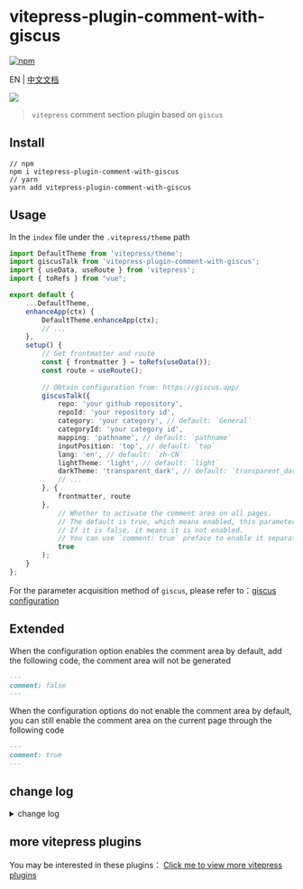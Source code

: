 # vitepress-plugin-comment-with-giscus

[![npm](https://img.shields.io/npm/v/vitepress-plugin-comment-with-giscus?color=green&style=flat)](https://www.npmjs.com/package/vitepress-plugin-comment-with-giscus)

EN | [中文文档](README_zh.md)

![](demo.png)

> `vitepress` comment section plugin based on `giscus`

## Install

```shell
// npm
npm i vitepress-plugin-comment-with-giscus
// yarn
yarn add vitepress-plugin-comment-with-giscus
```

## Usage

In the `index` file under the `.vitepress/theme` path

```ts
import DefaultTheme from 'vitepress/theme';
import giscusTalk from 'vitepress-plugin-comment-with-giscus';
import { useData, useRoute } from 'vitepress';
import { toRefs } from "vue";

export default {
    ...DefaultTheme,
    enhanceApp(ctx) {
        DefaultTheme.enhanceApp(ctx);
        // ...
    },
    setup() {
        // Get frontmatter and route
        const { frontmatter } = toRefs(useData());
        const route = useRoute();
        
        // Obtain configuration from: https://giscus.app/
        giscusTalk({
            repo: 'your github repository',
            repoId: 'your repository id',
            category: 'your category', // default: `General`
            categoryId: 'your category id',
            mapping: 'pathname', // default: `pathname`
            inputPosition: 'top', // default: `top`
            lang: 'en', // default: `zh-CN`
            lightTheme: 'light', // default: `light`
            darkTheme: 'transparent_dark', // default: `transparent_dark`
            // ...
        }, {
            frontmatter, route
        },
            // Whether to activate the comment area on all pages.
            // The default is true, which means enabled, this parameter can be ignored;
            // If it is false, it means it is not enabled.
            // You can use `comment: true` preface to enable it separately on the page.
            true
        );
    }
};
```

For the parameter acquisition method of `giscus`, please refer to：[giscus configuration](https://giscus.app/)

## Extended

When the configuration option enables the comment area by default, add the following code, the comment area will not be generated

```md
---
comment: false
---
```

When the configuration options do not enable the comment area by default, you can still enable the comment area on the current page through the following code

```md
---
comment: true
---
```

## change log

<details>
  <summary>change log</summary>
  <ul>
    <li>
      <p>v1.1.10</p>
      <p>Now customizable day/night themes</p>
    </li>
    <li>
      <p>v1.1.9</p>
      <p>You can now set whether to enable configuration globally by default</p>
    </li>
  </ul>
</details>

## more vitepress plugins

You may be interested in these plugins：
[Click me to view more vitepress plugins](https://github.com/T-miracle/vitepress-plugins)
